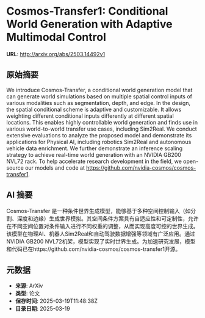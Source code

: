 # Cosmos-Transfer1: Conditional World Generation with Adaptive Multimodal Control

**URL**: http://arxiv.org/abs/2503.14492v1

## 原始摘要

We introduce Cosmos-Transfer, a conditional world generation model that can
generate world simulations based on multiple spatial control inputs of various
modalities such as segmentation, depth, and edge. In the design, the spatial
conditional scheme is adaptive and customizable. It allows weighting different
conditional inputs differently at different spatial locations. This enables
highly controllable world generation and finds use in various world-to-world
transfer use cases, including Sim2Real. We conduct extensive evaluations to
analyze the proposed model and demonstrate its applications for Physical AI,
including robotics Sim2Real and autonomous vehicle data enrichment. We further
demonstrate an inference scaling strategy to achieve real-time world generation
with an NVIDIA GB200 NVL72 rack. To help accelerate research development in the
field, we open-source our models and code at
https://github.com/nvidia-cosmos/cosmos-transfer1.


## AI 摘要

Cosmos-Transfer 是一种条件世界生成模型，能够基于多种空间控制输入（如分割、深度和边缘）生成世界模拟。其空间条件方案具有自适应性和可定制性，允许在不同空间位置对条件输入进行不同权重的调整，从而实现高度可控的世界生成。该模型在物理AI、机器人Sim2Real和自动驾驶数据增强等领域有广泛应用。通过NVIDIA GB200 NVL72机架，模型实现了实时世界生成。为加速研究发展，模型和代码已在https://github.com/nvidia-cosmos/cosmos-transfer1开源。

## 元数据

- **来源**: ArXiv
- **类型**: 论文
- **保存时间**: 2025-03-19T11:48:38Z
- **目录日期**: 2025-03-19
